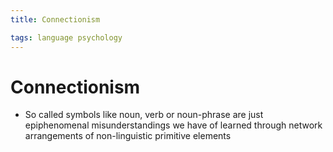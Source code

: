 ```yaml
---
title: Connectionism

tags: language psychology 
---
```


# Connectionism
- So called symbols like noun, verb or noun-phrase are just epiphenomenal misunderstandings we have of learned through network arrangements of non-linguistic primitive elements




















